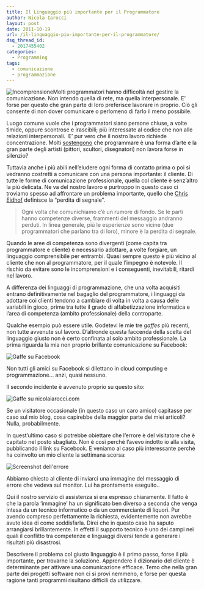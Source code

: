 ```yaml
---
title: Il Linguaggio più importante per il Programmatore
author: Nicola Iarocci
layout: post
date: 2011-10-19
url: /il-linguaggio-piu-importante-per-il-programmatore/
dsq_thread_id:
  - 2017455402
categories:
  - Programming
tags:
  - comunicazione
  - programmazione
---
```

<img class="alignright size-full wp-image-3698" style="border-style: initial; border-color: initial; border-width: 0px;" title="Incomprensione" src="http://i0.wp.com/nicolaiarocci.com/wp-content/uploads/incomprensione.jpg?fit=198%2C203" alt="Incomprensione" srcset="http://i0.wp.com/nicolaiarocci.com/wp-content/uploads/incomprensione.jpg?w=198 198w, http://i0.wp.com/nicolaiarocci.com/wp-content/uploads/incomprensione.jpg?resize=146%2C150 146w" sizes="(max-width: 198px) 100vw, 198px" data-recalc-dims="1" />Molti programmatori hanno difficoltà nel gestire la comunicazione. Non intendo quella di rete, ma quella interpersonale. E&#8217; forse per questo che gran parte di loro preferisce lavorare in proprio. Ciò gli consente di non dover comunicare o perlomeno di farlo il meno possibile.

Luogo comune vuole che i programmatori siano persone chiuse, a volte timide, oppure scontrose e irascibili; più interessate al codice che non alle relazioni interpersonali.  E&#8217; pur vero che il nostro lavoro richiede concentrazione. Molti <a title="Computer programming is an Art" href="http://www.paulgraham.com/knuth.html" target="_blank">sostengono</a> che programmare è una forma d&#8217;arte e la gran parte degli artisti (pittori, scultori, disegnatori) non lavora forse in silenzio?
  
<!--more-->


  
Tuttavia anche i più abili nell&#8217;eludere ogni forma di contatto prima o poi si vedranno costretti a comunicare con una persona importante: il cliente. Di tutte le forme di comunicazione professionale, quella col cliente è senz&#8217;altro la più delicata. Ne va del nostro lavoro e purtroppo in questo caso ci troviamo spesso ad affrontare un problema importante, quello che <a title="Lost In Translation" href="http://chriseidhof.tumblr.com/post/10161915672/lost-in-translation" target="_blank">Chris Eidhof</a> definisce la &#8220;perdita di segnale&#8221;.

> Ogni volta che comunichiamo c&#8217;è un rumore di fondo. Se le parti hanno competenze diverse, frammenti del messaggio andranno perduti. In linea generale, più le esperienze sono vicine (due programmatori che parlano tra di loro), minore è la perdita di segnale.

Quando le aree di competenza sono divergenti (come capita tra programmatore e cliente) è necessario adottare, a volte forgiare, un linguaggio comprensibile per entrambi. Quasi sempre questo è più vicino al cliente che non al programmatore, per il quale l&#8217;impegno è notevole. Il rischio da evitare sono le incomprensioni e i conseguenti, inevitabili, ritardi nel lavoro.

A differenza dei linguaggi di programmazione, che una volta acquisiti entrano definitivamente nel bagaglio del programmatore, i linguaggi da adottare coi clienti tendono a cambiare di volta in volta a causa delle variabili in gioco, prime tra tutte il grado di alfabetizzazione informatica e l&#8217;area di competenza (ambito professionale) della controparte.

Qualche esempio può essere utile. Godetevi le mie tre _gaffes_ più recenti, non tutte avvenute sul lavoro. D&#8217;altronde questa faccenda della scelta del linguaggio giusto non è certo confinata al solo ambito professionale. La prima riguarda la mia non proprio brillante comunicazione su Facebook:

<div id="attachment_3632" style="width: 490px" class="wp-caption aligncenter">
  <img class="size-full wp-image-3632" title="Gaffe su Facebook" src="http://i0.wp.com/nicolaiarocci.com/wp-content/uploads/gaffe1.png?w=480" alt="Gaffe su Facebook" srcset="http://i0.wp.com/nicolaiarocci.com/wp-content/uploads/gaffe1.png?w=484 484w, http://i0.wp.com/nicolaiarocci.com/wp-content/uploads/gaffe1.png?resize=150%2C122 150w, http://i0.wp.com/nicolaiarocci.com/wp-content/uploads/gaffe1.png?resize=300%2C244 300w, http://i0.wp.com/nicolaiarocci.com/wp-content/uploads/gaffe1.png?resize=367%2C300 367w" sizes="(max-width: 484px) 100vw, 484px" data-recalc-dims="1" />
  
  <p class="wp-caption-text">
    Non tutti gli amici su Facebook si dilettano in cloud computing e programmazione... anzi, quasi nessuno.
  </p>
</div>

Il secondo incidente è avvenuto proprio su questo sito:

<div id="attachment_3634" style="width: 490px" class="wp-caption aligncenter">
  <img class="size-full wp-image-3634  " title="Gaffe su nicolaiarocci.com" src="images/gaffe2.png?w=480" alt="Gaffe su nicolaiarocci.com" srcset="http://i1.wp.com/nicolaiarocci.com/wp-content/uploads/gaffe2.png?w=705 705w, http://i1.wp.com/nicolaiarocci.com/wp-content/uploads/gaffe2.png?resize=150%2C90 150w, http://i1.wp.com/nicolaiarocci.com/wp-content/uploads/gaffe2.png?resize=300%2C181 300w, http://i1.wp.com/nicolaiarocci.com/wp-content/uploads/gaffe2.png?resize=495%2C300 495w" sizes="(max-width: 525px) 100vw, 525px" data-recalc-dims="1" />
  
  <p class="wp-caption-text">
    Se un visitatore occasionale (in questo caso un caro amico) capitasse per caso sul mio blog, cosa capirebbe della maggior parte dei miei articoli? Nulla, probabilmente.
  </p>
</div>

In quest&#8217;ultimo caso si potrebbe obiettare che l&#8217;errore è del visitatore che è capitato nel posto sbagliato. Non è così perché l&#8217;avevo indotto io alla visita, pubblicando il link su Facebook. E veniamo al caso più interessante perché ha coinvolto un mio cliente la settimana scorsa:

<div id="attachment_3593" style="width: 490px" class="wp-caption aligncenter">
  <img class="size-full wp-image-3593  " title="Screenshot dell'errore" src="http://i0.wp.com/nicolaiarocci.com/wp-content/uploads/Problema.jpg?w=480" alt="Screenshot dell'errore" srcset="http://i0.wp.com/nicolaiarocci.com/wp-content/uploads/Problema.jpg?w=580 580w, http://i0.wp.com/nicolaiarocci.com/wp-content/uploads/Problema.jpg?resize=150%2C107 150w, http://i0.wp.com/nicolaiarocci.com/wp-content/uploads/Problema.jpg?resize=300%2C214 300w, http://i0.wp.com/nicolaiarocci.com/wp-content/uploads/Problema.jpg?resize=419%2C300 419w" sizes="(max-width: 525px) 100vw, 525px" data-recalc-dims="1" />
  
  <p class="wp-caption-text">
    Abbiamo chiesto al cliente di inviarci una immagine del messaggio di errore che vedeva sul monitor. Lui ha prontamente eseguito..
  </p>
</div>

Qui il nostro servizio di assistenza si era espresso chiaramente. Il fatto è che la parola &#8216;immagine&#8217; ha un significato ben diverso a seconda che venga intesa da un tecnico informatico o da un commerciante di liquori. Pur avendo compreso perfettamente la richiesta, evidentemente non avrebbe avuto idea di come soddisfarla. Direi che in questo caso ha saputo arrangiarsi brillantemente. In effetti il supporto tecnico è uno dei campi nei quali il conflitto tra competenze e linguaggi diversi tende a generare i risultati più disastrosi.

Descrivere il problema col giusto linguaggio è il primo passo, forse il più importante, per trovarne la soluzione. Apprendere il dizionario del cliente è determinante per attivare una comunicazione efficace. Temo che nella gran parte dei progetti software non ci si provi nemmeno, e forse per questa ragione tanti programmi risultano difficili da utilizzare.
